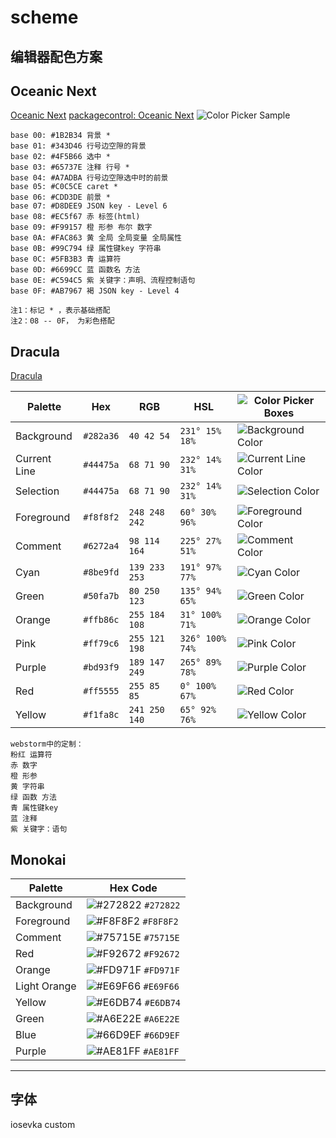 # scheme
编辑器配色方案
---


## Oceanic Next
[Oceanic Next](https://github.com/voronianski/oceanic-next-color-scheme)
[packagecontrol: Oceanic Next](https://packagecontrol.io/packages/Oceanic%20Next%20Color%20Scheme)
![Color Picker Sample](https://packagecontrol.io/readmes/img/75db47e3185b7cbd9ffd347909f7c8e197ae7073.png)

```
base 00: #1B2B34 背景 *
base 01: #343D46 行号边空隙的背景
base 02: #4F5B66 选中 *
base 03: #65737E 注释 行号 *
base 04: #A7ADBA 行号边空隙选中时的前景
base 05: #C0C5CE caret *
base 06: #CDD3DE 前景 *
base 07: #D8DEE9 JSON key - Level 6
base 08: #EC5f67 赤 标签(html)
base 09: #F99157 橙 形参 布尔 数字
base 0A: #FAC863 黄 全局 全局变量 全局属性
base 0B: #99C794 绿 属性键key 字符串
base 0C: #5FB3B3 青 运算符
base 0D: #6699CC 蓝 函数名 方法
base 0E: #C594C5 紫 关键字：声明、流程控制语句
base 0F: #AB7967 褐 JSON key - Level 4

注1：标记 * ，表示基础搭配
注2：08 -- 0F， 为彩色搭配
```


## Dracula
[Dracula](https://github.com/dracula/dracula-theme)

Palette      | Hex       | RGB           | HSL             | ![Color Picker Boxes](https://draculatheme.com/assets/img/color-boxes/eyedropper.png)
---          | ---       | ---           | ---             | ---
Background   | `#282a36` | `40 42 54`    | `231° 15% 18%`  | ![Background Color](https://draculatheme.com/assets/img/color-boxes/background.png)
Current Line | `#44475a` | `68 71 90`    | `232° 14% 31%`  | ![Current Line Color](https://draculatheme.com/assets/img/color-boxes/current_line.png)
Selection    | `#44475a` | `68 71 90`    | `232° 14% 31%`  | ![Selection Color](https://draculatheme.com/assets/img/color-boxes/selection.png)
Foreground   | `#f8f8f2` | `248 248 242` | `60° 30% 96%`   | ![Foreground Color](https://draculatheme.com/assets/img/color-boxes/foreground.png)
Comment      | `#6272a4` | `98 114 164`  | `225° 27% 51%`  | ![Comment Color](https://draculatheme.com/assets/img/color-boxes/comment.png)
Cyan         | `#8be9fd` | `139 233 253` | `191° 97% 77%`  | ![Cyan Color](https://draculatheme.com/assets/img/color-boxes/cyan.png)
Green        | `#50fa7b` | `80 250 123`  | `135° 94% 65%`  | ![Green Color](https://draculatheme.com/assets/img/color-boxes/green.png)
Orange       | `#ffb86c` | `255 184 108` | `31° 100% 71%`  | ![Orange Color](https://draculatheme.com/assets/img/color-boxes/orange.png)
Pink         | `#ff79c6` | `255 121 198` | `326° 100% 74%` | ![Pink Color](https://draculatheme.com/assets/img/color-boxes/pink.png)
Purple       | `#bd93f9` | `189 147 249` | `265° 89% 78%`  | ![Purple Color](https://draculatheme.com/assets/img/color-boxes/purple.png)
Red          | `#ff5555` | `255 85 85`   | `0° 100% 67%`   | ![Red Color](https://draculatheme.com/assets/img/color-boxes/red.png)
Yellow       | `#f1fa8c` | `241 250 140` | `65° 92% 76%`   | ![Yellow Color](https://draculatheme.com/assets/img/color-boxes/yellow.png)

```
webstorm中的定制：
粉红 运算符
赤 数字
橙 形参
黄 字符串
绿 函数 方法
青 属性键key
蓝 注释
紫 关键字：语句
```

## Monokai

Palette      | Hex Code
-------------|-------------------------------------------------------------------
Background   | ![#272822](https://placehold.it/16/272822/000000?text=+) `#272822`
Foreground   | ![#F8F8F2](https://placehold.it/16/F8F8F2/000000?text=+) `#F8F8F2`
Comment      | ![#75715E](https://placehold.it/16/75715E/000000?text=+) `#75715E`
Red          | ![#F92672](https://placehold.it/16/F92672/000000?text=+) `#F92672`
Orange       | ![#FD971F](https://placehold.it/16/FD971F/000000?text=+) `#FD971F`
Light Orange | ![#E69F66](https://placehold.it/16/E69F66/000000?text=+) `#E69F66`
Yellow       | ![#E6DB74](https://placehold.it/16/E6DB74/000000?text=+) `#E6DB74`
Green        | ![#A6E22E](https://placehold.it/16/A6E22E/000000?text=+) `#A6E22E`
Blue         | ![#66D9EF](https://placehold.it/16/66D9EF/000000?text=+) `#66D9EF`
Purple       | ![#AE81FF](https://placehold.it/16/AE81FF/000000?text=+) `#AE81FF`


--------------------------------------------------------------------------------

## 字体

iosevka custom
